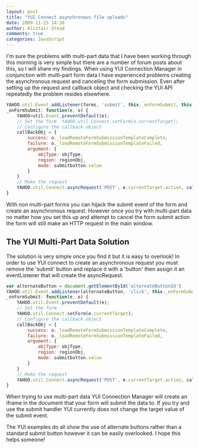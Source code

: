 ```yaml
---
layout: post
title: "YUI Connect asynchronous file uploads"
date: 2009-11-23 14:26
author: Alistair Stead
comments: true
categories: JavaScript
---
```


I'm sure the problems with multi-part data that I have been working through this morning is very simple but there are a number of forum posts about this, so I will share my findings. When using YUI Connection Manager in conjunction with multi-part form data I have experienced problems creating the asynchronous request and canceling the form submission. Even after setting up the request and callback object and checking the YUI API repeatedly the problem resides elsewhere.

``` js
YAHOO.util.Event.addListener(forms, 'submit', this._onFormSubmit, this); 
_onFormSubmit: function(e, o) {    
    YAHOO>util.Event.preventDefault(e);
    // Set the form  YAHOO.util.Connect.setForm(e.currentTarget);
    // Configure the callback object
    callBackObj = {
        success: o._loadRemoteFormSubmissionTemplateComplete,
        failure: o._loadRemoteFormSubmissionTemplateFailed, 
        argument: {
            objType: objType,
            region: regionObj,
            mode: submitbutton.value
        }
    }
    // Make the request
    YAHOO.util.Connect.asyncRequest('POST', e.currentTarget.action, callBackObj);
}
```

With non multi-part forms you can hijack the submit event of the form and create an asynchronous request. However once you try with multi-part data no matter how you set this up and attempt to cancel the form submit action the form will still make an HTTP request in the main window.

## The YUI Multi-Part Data Solution ##

The solution is very simple once you find it but it is easy to overlook! In order to use YUI connect to create an asynchronous request you must remove the 'submit' button and replace it with a 'button' then assign it an eventListener that will create the asyncRequest.

``` js
var alternateButton = document.getElementById('alternateButtonId')
YAHOO.util.Event.addListener(alternateButton, 'click', this._onFormSubmit, this);
_onFormSubmit: function(e, o) {
    YAHOO.util.Event.preventDefault(e);
    // Set the form
    YAHOO.util.Connect.setForm(e.currentTarget);
    // Configure the callback object
    callBackObj = {
        success: o._loadRemoteFormSubmissionTemplateComplete,
        failure: o._loadRemoteFormSubmissionTemplateFailed,
        argument: { 
            objType: objType,
            region: regionObj,
            mode: submitbutton.value
        }
    }
    // Make the request
    YAHOO.util.Connect.asyncRequest('POST', e.currentTarget.action, callBackObj);
}
```

When trying to use multi-part data YUI Connection Manager will create an iframe in the document that your form will submit the data to. If you try and use the submit handler YUI currently does not change the target value of the submit event.

The YUI examples do all show the use of alternate buttons rather than a standard submit button however it can be easily overlooked. I hope this helps someone!